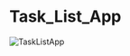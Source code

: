# Task_List_App


![TaskListApp](https://user-images.githubusercontent.com/70096180/102629409-1e46d300-4171-11eb-9aa5-e10465a8bdbc.PNG)

